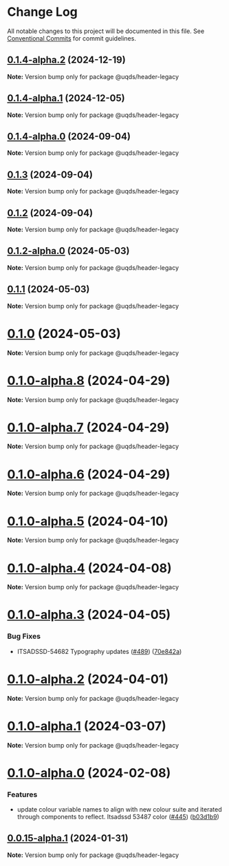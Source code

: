 # Change Log

All notable changes to this project will be documented in this file.
See [Conventional Commits](https://conventionalcommits.org) for commit guidelines.

## [0.1.4-alpha.2](https://github.com/uq-its-ss/design-system/compare/@uqds/header-legacy@0.1.4-alpha.1...@uqds/header-legacy@0.1.4-alpha.2) (2024-12-19)

**Note:** Version bump only for package @uqds/header-legacy

## [0.1.4-alpha.1](https://github.com/uq-its-ss/design-system/compare/@uqds/header-legacy@0.1.4-alpha.0...@uqds/header-legacy@0.1.4-alpha.1) (2024-12-05)

**Note:** Version bump only for package @uqds/header-legacy

## [0.1.4-alpha.0](https://github.com/uq-its-ss/design-system/compare/@uqds/header-legacy@0.1.3...@uqds/header-legacy@0.1.4-alpha.0) (2024-09-04)

**Note:** Version bump only for package @uqds/header-legacy

## [0.1.3](https://github.com/uq-its-ss/design-system/compare/@uqds/header-legacy@0.1.2-alpha.0...@uqds/header-legacy@0.1.3) (2024-09-04)

**Note:** Version bump only for package @uqds/header-legacy

## [0.1.2](https://github.com/uq-its-ss/design-system/compare/@uqds/header-legacy@0.1.2-alpha.0...@uqds/header-legacy@0.1.2) (2024-09-04)

**Note:** Version bump only for package @uqds/header-legacy

## [0.1.2-alpha.0](https://github.com/uq-its-ss/design-system/compare/@uqds/header-legacy@0.1.0-alpha.8...@uqds/header-legacy@0.1.2-alpha.0) (2024-05-03)

**Note:** Version bump only for package @uqds/header-legacy

## [0.1.1](https://github.com/uq-its-ss/design-system/compare/@uqds/header-legacy@0.1.0-alpha.8...@uqds/header-legacy@0.1.1) (2024-05-03)

**Note:** Version bump only for package @uqds/header-legacy

# [0.1.0](https://github.com/uq-its-ss/design-system/compare/@uqds/header-legacy@0.1.0-alpha.8...@uqds/header-legacy@0.1.0) (2024-05-03)

**Note:** Version bump only for package @uqds/header-legacy

# [0.1.0-alpha.8](https://github.com/uq-its-ss/design-system/compare/@uqds/header-legacy@0.1.0-alpha.7...@uqds/header-legacy@0.1.0-alpha.8) (2024-04-29)

**Note:** Version bump only for package @uqds/header-legacy

# [0.1.0-alpha.7](https://github.com/uq-its-ss/design-system/compare/@uqds/header-legacy@0.1.0-alpha.6...@uqds/header-legacy@0.1.0-alpha.7) (2024-04-29)

**Note:** Version bump only for package @uqds/header-legacy

# [0.1.0-alpha.6](https://github.com/uq-its-ss/design-system/compare/@uqds/header-legacy@0.1.0-alpha.5...@uqds/header-legacy@0.1.0-alpha.6) (2024-04-29)

**Note:** Version bump only for package @uqds/header-legacy

# [0.1.0-alpha.5](https://github.com/uq-its-ss/design-system/compare/@uqds/header-legacy@0.1.0-alpha.4...@uqds/header-legacy@0.1.0-alpha.5) (2024-04-10)

**Note:** Version bump only for package @uqds/header-legacy

# [0.1.0-alpha.4](https://github.com/uq-its-ss/design-system/compare/@uqds/header-legacy@0.1.0-alpha.3...@uqds/header-legacy@0.1.0-alpha.4) (2024-04-08)

**Note:** Version bump only for package @uqds/header-legacy

# [0.1.0-alpha.3](https://github.com/uq-its-ss/design-system/compare/@uqds/header-legacy@0.1.0-alpha.2...@uqds/header-legacy@0.1.0-alpha.3) (2024-04-05)

### Bug Fixes

- ITSADSSD-54682 Typography updates ([#489](https://github.com/uq-its-ss/design-system/issues/489)) ([70e842a](https://github.com/uq-its-ss/design-system/commit/70e842a1552cddc9c63452ae63bae91b380f420b))

# [0.1.0-alpha.2](https://github.com/uq-its-ss/design-system/compare/@uqds/header-legacy@0.1.0-alpha.1...@uqds/header-legacy@0.1.0-alpha.2) (2024-04-01)

**Note:** Version bump only for package @uqds/header-legacy

# [0.1.0-alpha.1](https://github.com/uq-its-ss/design-system/compare/@uqds/header-legacy@0.1.0-alpha.0...@uqds/header-legacy@0.1.0-alpha.1) (2024-03-07)

**Note:** Version bump only for package @uqds/header-legacy

# [0.1.0-alpha.0](https://github.com/uq-its-ss/design-system/compare/@uqds/header-legacy@0.0.15-alpha.1...@uqds/header-legacy@0.1.0-alpha.0) (2024-02-08)

### Features

- update colour variable names to align with new colour suite and iterated through components to reflect. Itsadssd 53487 color ([#445](https://github.com/uq-its-ss/design-system/issues/445)) ([b03d1b9](https://github.com/uq-its-ss/design-system/commit/b03d1b9a7944f4552750706b276405b0988abf90))

## [0.0.15-alpha.1](https://github.com/uq-its-ss/design-system/compare/@uqds/header-legacy@0.0.15-alpha.0...@uqds/header-legacy@0.0.15-alpha.1) (2024-01-31)

**Note:** Version bump only for package @uqds/header-legacy
